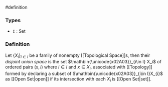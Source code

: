 #definition
### Types
- `I` : Set
### Definition
Let $\left\{ X_{i} \right\}_{i\in I}$ be a family of nonempty [[Topological Space]]s, then their *disjoint union space* is the set $\mathbin{\unicode{x02A03}}_{i\in I} X_i$ of ordered pairs $\left( x, i\right)$ where $i \in I$ and $x \in X_{i}$, associated with [[Topology]] formed by declaring a subset of $\mathbin{\unicode{x02A03}}_{i\in I}X_{i}$ as [[Open Set|open]] if its intersection with each $X_{i}$ is [[Open Set|set]].